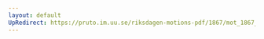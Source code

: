 ```yaml
---
layout: default
UpRedirect: https://pruto.im.uu.se/riksdagen-motions-pdf/1867/mot_1867__ak__238/mot_1867__ak__238-003.pdf
---
```

